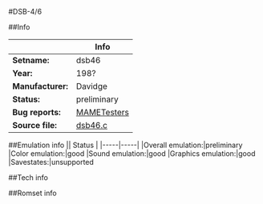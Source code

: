 #DSB-4/6

##Info

||Info|
|-----|-----|
|**Setname:**|dsb46
|**Year:**|198?
|**Manufacturer:**|Davidge
|**Status:**|preliminary
|**Bug reports:**|[MAMETesters](http://mametesters.org/view_all_set.php?type=1&temporary=y&search=dsb46.c)
|**Source file:**|[dsb46.c](https://github.com/mamedev/mame/blob/master/src/mess/drivers/dsb46.c)

##Emulation info
|| Status |
|-----|-----|
|Overall emulation:|preliminary
|Color emulation:|good
|Sound emulation:|good
|Graphics emulation:|good
|Savestates:|unsupported

##Tech info

##Romset info

<!--- START OF EDITED COMMENT DO NOT TOUCH TEXT ABOVE-->
